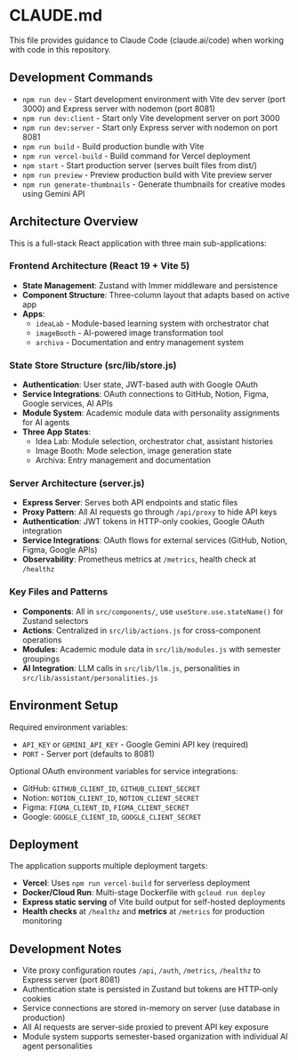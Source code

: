 # CLAUDE.md

This file provides guidance to Claude Code (claude.ai/code) when working with code in this repository.

## Development Commands

- `npm run dev` - Start development environment with Vite dev server (port 3000) and Express server with nodemon (port 8081)
- `npm run dev:client` - Start only Vite development server on port 3000
- `npm run dev:server` - Start only Express server with nodemon on port 8081
- `npm run build` - Build production bundle with Vite
- `npm run vercel-build` - Build command for Vercel deployment
- `npm start` - Start production server (serves built files from dist/)
- `npm run preview` - Preview production build with Vite preview server
- `npm run generate-thumbnails` - Generate thumbnails for creative modes using Gemini API

## Architecture Overview

This is a full-stack React application with three main sub-applications:

### Frontend Architecture (React 19 + Vite 5)
- **State Management**: Zustand with Immer middleware and persistence
- **Component Structure**: Three-column layout that adapts based on active app
- **Apps**:
  - `ideaLab` - Module-based learning system with orchestrator chat
  - `imageBooth` - AI-powered image transformation tool
  - `archiva` - Documentation and entry management system

### State Store Structure (src/lib/store.js)
- **Authentication**: User state, JWT-based auth with Google OAuth
- **Service Integrations**: OAuth connections to GitHub, Notion, Figma, Google services, AI APIs
- **Module System**: Academic module data with personality assignments for AI agents
- **Three App States**:
  - Idea Lab: Module selection, orchestrator chat, assistant histories
  - Image Booth: Mode selection, image generation state
  - Archiva: Entry management and documentation

### Server Architecture (server.js)
- **Express Server**: Serves both API endpoints and static files
- **Proxy Pattern**: All AI requests go through `/api/proxy` to hide API keys
- **Authentication**: JWT tokens in HTTP-only cookies, Google OAuth integration
- **Service Integrations**: OAuth flows for external services (GitHub, Notion, Figma, Google APIs)
- **Observability**: Prometheus metrics at `/metrics`, health check at `/healthz`

### Key Files and Patterns
- **Components**: All in `src/components/`, use `useStore.use.stateName()` for Zustand selectors
- **Actions**: Centralized in `src/lib/actions.js` for cross-component operations
- **Modules**: Academic module data in `src/lib/modules.js` with semester groupings
- **AI Integration**: LLM calls in `src/lib/llm.js`, personalities in `src/lib/assistant/personalities.js`

## Environment Setup

Required environment variables:
- `API_KEY` or `GEMINI_API_KEY` - Google Gemini API key (required)
- `PORT` - Server port (defaults to 8081)

Optional OAuth environment variables for service integrations:
- GitHub: `GITHUB_CLIENT_ID`, `GITHUB_CLIENT_SECRET`
- Notion: `NOTION_CLIENT_ID`, `NOTION_CLIENT_SECRET`
- Figma: `FIGMA_CLIENT_ID`, `FIGMA_CLIENT_SECRET`
- Google: `GOOGLE_CLIENT_ID`, `GOOGLE_CLIENT_SECRET`

## Deployment

The application supports multiple deployment targets:
- **Vercel**: Uses `npm run vercel-build` for serverless deployment
- **Docker/Cloud Run**: Multi-stage Dockerfile with `gcloud run deploy`
- **Express static serving** of Vite build output for self-hosted deployments
- **Health checks** at `/healthz` and **metrics** at `/metrics` for production monitoring

## Development Notes

- Vite proxy configuration routes `/api`, `/auth`, `/metrics`, `/healthz` to Express server (port 8081)
- Authentication state is persisted in Zustand but tokens are HTTP-only cookies
- Service connections are stored in-memory on server (use database in production)
- All AI requests are server-side proxied to prevent API key exposure
- Module system supports semester-based organization with individual AI agent personalities